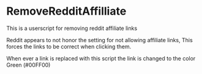 # RemoveRedditAffilliate
This is a userscript for removing reddit affiliate links


Reddit appears to not honor the setting for not allowing affiliate links, This forces the links to be correct when clicking them.


When ever a link is replaced with this script the link is changed to the color Green (#00FF00)

